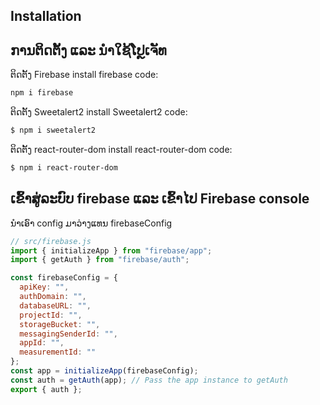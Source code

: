 ## Installation
## ການຕິດຕັ້ງ ແລະ ນຳໃຊ້ໂປຼເຈັທ
ຕິດຕັ້ງ Firebase
install firebase code:
```bash
npm i firebase
```
ຕິດຕັ້ງ Sweetalert2
install Sweetalert2 code:
```bash
$ npm i sweetalert2
```
ຕິດຕັ້ງ react-router-dom
install react-router-dom code:
```bash
$ npm i react-router-dom
```

## ເຂົ້າສູ່ລະບົບ firebase ແລະ ເຂົ້າໄປ Firebase console
ນຳເອົາ config ມາວ່າງແທນ firebaseConfig
```javascript
// src/firebase.js
import { initializeApp } from "firebase/app";
import { getAuth } from "firebase/auth";

const firebaseConfig = {
  apiKey: "",
  authDomain: "",
  databaseURL: "",
  projectId: "",
  storageBucket: "",
  messagingSenderId: "",
  appId: "",
  measurementId: ""
};
const app = initializeApp(firebaseConfig);
const auth = getAuth(app); // Pass the app instance to getAuth
export { auth };
```
